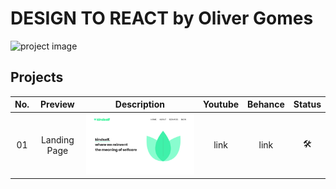 # **DESIGN TO REACT** by Oliver Gomes

![project image](https://raw.githubusercontent.com/oliver-gomes/design-to-react/master/images/react%20design.png)

## Projects

| No. |   Preview    |              Description              | Youtube | Behance | Status |
| :-: | :----------: | :-----------------------------------: | :-----: | :-----: | :----: |
| 01  | Landing Page | <img src="images/01.png" width="500"> |  link   |  link   |   🛠    |
